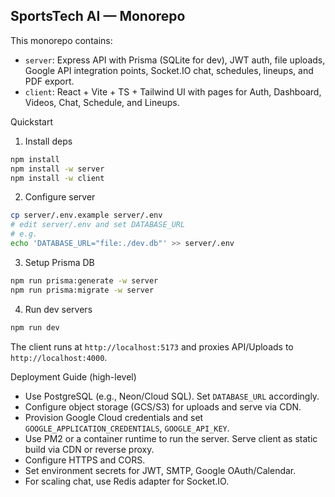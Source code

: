 ## SportsTech AI — Monorepo

This monorepo contains:
- `server`: Express API with Prisma (SQLite for dev), JWT auth, file uploads, Google API integration points, Socket.IO chat, schedules, lineups, and PDF export.
- `client`: React + Vite + TS + Tailwind UI with pages for Auth, Dashboard, Videos, Chat, Schedule, and Lineups.

Quickstart

1) Install deps

```bash
npm install
npm install -w server
npm install -w client
```

2) Configure server

```bash
cp server/.env.example server/.env
# edit server/.env and set DATABASE_URL
# e.g.
echo 'DATABASE_URL="file:./dev.db"' >> server/.env
```

3) Setup Prisma DB

```bash
npm run prisma:generate -w server
npm run prisma:migrate -w server
```

4) Run dev servers

```bash
npm run dev
```

The client runs at `http://localhost:5173` and proxies API/Uploads to `http://localhost:4000`.

Deployment Guide (high-level)
- Use PostgreSQL (e.g., Neon/Cloud SQL). Set `DATABASE_URL` accordingly.
- Configure object storage (GCS/S3) for uploads and serve via CDN.
- Provision Google Cloud credentials and set `GOOGLE_APPLICATION_CREDENTIALS`, `GOOGLE_API_KEY`.
- Use PM2 or a container runtime to run the server. Serve client as static build via CDN or reverse proxy.
- Configure HTTPS and CORS.
- Set environment secrets for JWT, SMTP, Google OAuth/Calendar.
- For scaling chat, use Redis adapter for Socket.IO.
